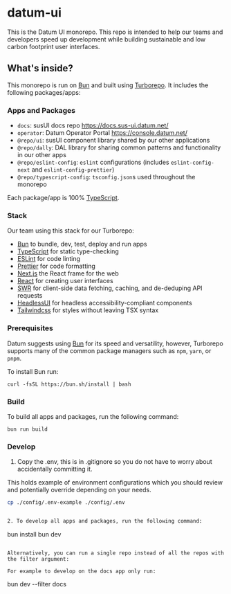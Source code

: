# datum-ui

This is the Datum UI monorepo. This repo is intended to help our teams and developers speed up development while building sustainable and low carbon footprint user interfaces.

## What's inside?

This monorepo is run on [Bun](https://bun.sh/) and built using [Turborepo](https://turbo.build/repo/). It includes the following packages/apps:

### Apps and Packages

- `docs`: susUI docs repo https://docs.sus-ui.datum.net/
- `operator`: Datum Operator Portal https://console.datum.net/
- `@repo/ui`: susUI component library shared by our other applications
- `@repo/dally`: DAL library for sharing common patterns and functionality in our other apps
- `@repo/eslint-config`: `eslint` configurations (includes `eslint-config-next` and `eslint-config-prettier`)
- `@repo/typescript-config`: `tsconfig.json`s used throughout the monorepo

Each package/app is 100% [TypeScript](https://www.typescriptlang.org/).

### Stack

Our team using this stack for our Turborepo:

- [Bun](https://bun.sh/) to bundle, dev, test, deploy and run apps
- [TypeScript](https://www.typescriptlang.org/) for static type-checking
- [ESLint](https://eslint.org/) for code linting
- [Prettier](https://prettier.io) for code formatting
- [Next.js](https://nextjs.org/) the React frame for the web
- [React](https://react.dev/) for creating user interfaces
- [SWR](https://swr.vercel.app/) for client-side data fetching, caching, and de-deduping API requests
- [HeadlessUI](https://headlessui.com/) for headless accessibility-compliant components
- [Tailwindcss](https://tailwindcss.com/) for styles without leaving TSX syntax

### Prerequisites

Datum suggests using [Bun](https://bun.sh/) for its speed and versatility, however, Turborepo supports many of the common package managers such as `npm`, `yarn`, or `pnpm`.

To install Bun run:

```
curl -fsSL https://bun.sh/install | bash
```

### Build

To build all apps and packages, run the following command:

```
bun run build
```

### Develop

1. Copy the .env, this is in .gitignore so you do not have to worry about accidentally committing it.

  This holds example of environment configurations which you should review and potentially override depending on your needs.
  
   ```bash
   cp ./config/.env-example ./config/.env
 

2. To develop all apps and packages, run the following command:

 ```
bun install
bun dev
```

Alternatively, you can run a single repo instead of all the repos with the filter argument:

For example to develop on the docs app only run:

```
bun dev --filter docs
```